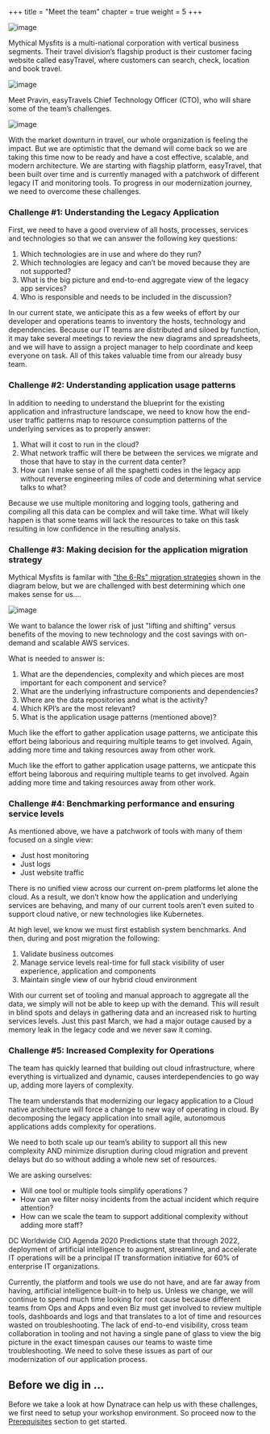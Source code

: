 +++
title = "Meet the team"
chapter = true
weight = 5
+++

![image](/images/mm.png)

Mythical Mysfits is a multi-national corporation with vertical business segments.  Their travel division’s flagship product is their customer facing website called easyTravel, where customers can search, check, location and book travel.

![image](/images/ez-logo.png)

Meet Pravin, easyTravels Chief Technology Officer (CTO), who will share some of the team’s challenges.

![image](/images/pravin.png)

With the market downturn in travel, our whole organization is feeling the impact. But we are optimistic that the demand will come back so we are taking this time now to be ready and have a cost effective, scalable, and modern architecture.
We are starting with flagship platform, easyTravel, that been built over time and is currently managed with a patchwork of different legacy IT and monitoring tools.  To progress in our modernization journey, we need to overcome these challenges.

### Challenge #1: Understanding the Legacy Application

First, we need to have a good overview of all hosts, processes, services and technologies so that we can answer the following key questions:

1. Which technologies are in use and where do they run?
1. Which technologies are legacy and can’t be moved because they are not supported?
1. What is the big picture and end-to-end aggregate view of the legacy app services?
1. Who is responsible and needs to be included in the discussion?

In our current state, we anticipate this as a few weeks of effort by our developer and operations teams to inventory the hosts, technology and dependencies. Because our IT teams are distributed and siloed by function, it may take several meetings to review the new diagrams and spreadsheets, and we will have to assign a project manager to help coordinate and keep everyone on task. All of this takes valuable time from our already busy team.

### Challenge #2: Understanding application usage patterns

In addition to needing to understand the blueprint for the existing application and infrastructure landscape, we need to know how the end-user traffic patterns map to resource consumption patterns of the underlying services as to properly answer:

1. What will it cost to run in the cloud?
1. What network traffic will there be between the services we migrate and those that have to stay in the current data center?
1. How can I make sense of all the spaghetti codes in the legacy app without reverse engineering miles of code and determining what service talks to what?

Because we use multiple monitoring and logging tools, gathering and compiling all this data can be complex and will take time. What will likely happen is that some teams will lack the resources to take on this task resulting in low confidence in the resulting analysis.

### Challenge #3: Making decision for the application migration strategy 

Mythical Mysfits is familar with ["the 6-Rs" migration strategies](https://docs.aws.amazon.com/whitepapers/latest/aws-migration-whitepaper/the-6-rs-6-application-migration-strategies.html) shown in the diagram below, but we are challenged with best determining which one makes sense for us.…

![image](/images/cloud-migration-strategies-new.png)

We want to balance the lower risk of just "lifting and shifting" versus benefits of the moving to new technology and the cost savings with on-demand and scalable AWS services.

What is needed to answer is:

1. What are the dependencies, complexity and which pieces are most important for each component and service?
1. What are the underlying infrastructure components and dependencies?
1. Where are the data repositories and what is the activity?
1. Which KPI’s are the most relevant?
1. What is the application usage patterns (mentioned above)?

Much like the effort to gather application usage patterns, we anticipate this effort being laborious and requiring multiple teams to get involved. Again, adding more time and taking resources away from other work.

Much like the effort to gather application usage patterns, we anticpate this effort being laborous and requiring multiple teams to get involved.  Again adding more time and taking resources away from other work.

### Challenge #4: Benchmarking performance and ensuring service levels

As mentioned above, we have a patchwork of tools with many of them focused on a single view:

* Just host monitoring
* Just logs
* Just website traffic

There is no unified view across our current on-prem platforms let alone the cloud. As a result, we don’t know how the application and underlying services are behaving, and many of our current tools aren’t even suited to support cloud native, or new technologies like Kubernetes.

At high level, we know we must first establish system benchmarks.  And then, during and post migration the following:

1. Validate business outcomes
1. Manage service levels real-time for full stack visibility of user experience, application and components
1. Maintain single view of our hybrid cloud environment

With our current set of tooling and manual approach to aggregate all the data, we simply will not be able to keep up with the demand.  This will result in blind spots and delays in gathering data and an increased risk to hurting services levels.  Just this past March, we had a major outage caused by a memory leak in the legacy code and we never saw it coming.

### Challenge #5: Increased Complexity for Operations

The team has quickly learned that building out cloud infrastructure, where everything is virtualized and dynamic, causes interdependencies to go way up, adding more layers of complexity.

The team understands that modernizing our legacy application to a Cloud native architecture will force a change to new way of operating in cloud. By decomposing the legacy application into small agile, autonomous applications adds complexity for operations. 

We need to both scale up our team’s ability to support all this new complexity AND minimize disruption during cloud migration and prevent delays but do so without adding a whole new set of resources.

We are asking ourselves:

* Will one tool or multiple tools simplify operations ?
* How can we filter noisy incidents from the actual incident which require attention?
* How can we scale the team to support additional complexity without adding more staff?

DC Worldwide CIO Agenda 2020 Predictions state that through 2022, deployment of artificial intelligence to augment, streamline, and accelerate IT operations will be a principal IT transformation initiative for 60% of enterprise IT organizations.

Currently, the platform and tools we use do not have, and are far away from having, artificial intelligence built-in to help us.
Unless we change, we will continue to spend much time looking for root cause because different teams from Ops and Apps and even Biz must get involved to review multiple tools, dashboards and logs and that translates to a lot of time and resources wasted on troubleshooting. The lack of end-to-end visibility, cross team collaboration in tooling and not having a single pane of glass to view the big picture in the exact timespan causes our teams to waste time troubleshooting. We need to solve these issues as part of our modernization of our application process.

## Before we dig in ...

Before we take a look at how Dynatrace can help us with these challenges, we first need to setup your workshop environment. So proceed now to the [Prerequisites](/10_prerequisites.html) section to get started.


